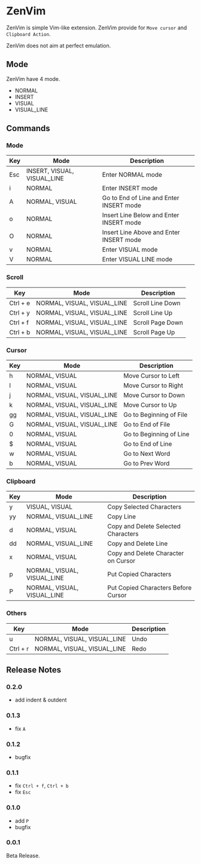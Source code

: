 # ZenVim

ZenVim is simple Vim-like extension. ZenVim provide for `Move cursor` and `Clipboard Action`.

ZenVim does not aim at perfect emulation.

## Mode

ZenVim have 4 mode.

- NORMAL
- INSERT
- VISUAL
- VISUAL_LINE

## Commands

### Mode

| Key | Mode                        | Description                             |
| --- | --------------------------- | --------------------------------------- |
| Esc | INSERT, VISUAL, VISUAL_LINE | Enter NORMAL mode                       |
| i   | NORMAL                      | Enter INSERT mode                       |
| A   | NORMAL, VISUAL              | Go to End of Line and Enter INSERT mode |
| o   | NORMAL                      | Insert Line Below and Enter INSERT mode |
| O   | NORMAL                      | Insert Line Above and Enter INSERT mode |
| v   | NORMAL                      | Enter VISUAL mode                       |
| V   | NORMAL                      | Enter VISUAL LINE mode                  |

### Scroll

| Key      | Mode                        | Description      |
| -------- | --------------------------- | ---------------- |
| Ctrl + e | NORMAL, VISUAL, VISUAL_LINE | Scroll Line Down |
| Ctrl + y | NORMAL, VISUAL, VISUAL_LINE | Scroll Line Up   |
| Ctrl + f | NORMAL, VISUAL, VISUAL_LINE | Scroll Page Down |
| Ctrl + b | NORMAL, VISUAL, VISUAL_LINE | Scroll Page Up   |

### Cursor

| Key | Mode                        | Description             |
| --- | --------------------------- | ----------------------- |
| h   | NORMAL, VISUAL              | Move Cursor to Left     |
| l   | NORMAL, VISUAL              | Move Cursor to Right    |
| j   | NORMAL, VISUAL, VISUAL_LINE | Move Cursor to Down     |
| k   | NORMAL, VISUAL, VISUAL_LINE | Move Cursor to Up       |
| gg  | NORMAL, VISUAL, VISUAL_LINE | Go to Beginning of File |
| G   | NORMAL, VISUAL, VISUAL_LINE | Go to End of File       |
| 0   | NORMAL, VISUAL              | Go to Beginning of Line |
| \$  | NORMAL, VISUAL              | Go to End of Line       |
| w   | NORMAL, VISUAL              | Go to Next Word         |
| b   | NORMAL, VISUAL              | Go to Prev Word         |

### Clipboard

| Key | Mode                        | Description                         |
| --- | --------------------------- | ----------------------------------- |
| y   | VISUAL, VISUAL              | Copy Selected Characters            |
| yy  | NORMAL, VISUAL_LINE         | Copy Line                           |
| d   | NORMAL, VISUAL              | Copy and Delete Selected Characters |
| dd  | NORMAL, VISUAL_LINE         | Copy and Delete Line                |
| x   | NORMAL, VISUAL              | Copy and Delete Character on Cursor |
| p   | NORMAL, VISUAL, VISUAL_LINE | Put Copied Characters               |
| P   | NORMAL, VISUAL, VISUAL_LINE | Put Copied Characters Before Cursor |

### Others

| Key      | Mode                        | Description |
| -------- | --------------------------- | ----------- |
| u        | NORMAL, VISUAL, VISUAL_LINE | Undo        |
| Ctrl + r | NORMAL, VISUAL, VISUAL_LINE | Redo        |

## Release Notes

### 0.2.0

- add indent & outdent

### 0.1.3

- fix `A`

### 0.1.2

- bugfix

### 0.1.1

- fix `Ctrl + f`, `Ctrl + b`
- fix `Esc`

### 0.1.0

- add `P`
- bugfix

### 0.0.1

Beta Release.
